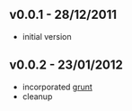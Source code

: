 ## v0.0.1 - 28/12/2011

* initial version

## v0.0.2 - 23/01/2012

* incorporated [grunt](https://github.com/cowboy/grunt)
* cleanup
